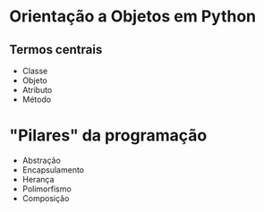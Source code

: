 # Orientação a Objetos em Python

## Termos centrais
* Classe
* Objeto
* Atributo
* Método

# "Pilares" da programação
* Abstração
* Encapsulamento
* Herança
* Polimorfismo
* Composição